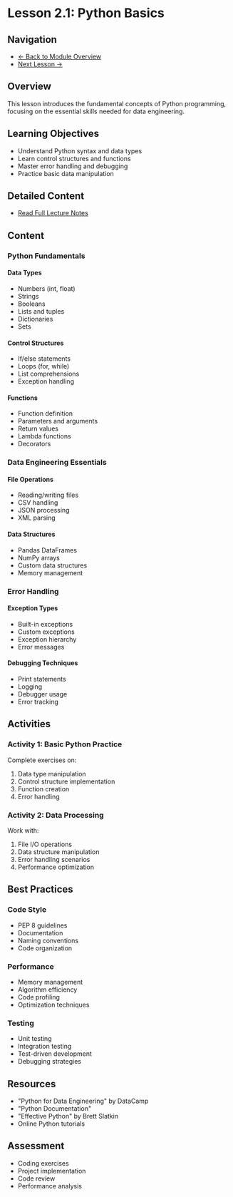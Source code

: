 # Lesson 2.1: Python Basics

## Navigation
- [← Back to Module Overview](../README.md)
- [Next Lesson →](./2.2-advanced-python.md)

## Overview
This lesson introduces the fundamental concepts of Python programming, focusing on the essential skills needed for data engineering.

## Learning Objectives
- Understand Python syntax and data types
- Learn control structures and functions
- Master error handling and debugging
- Practice basic data manipulation

## Detailed Content
- [Read Full Lecture Notes](./lectures/lesson-2-1.md)

## Content

### Python Fundamentals

#### Data Types
- Numbers (int, float)
- Strings
- Booleans
- Lists and tuples
- Dictionaries
- Sets

#### Control Structures
- If/else statements
- Loops (for, while)
- List comprehensions
- Exception handling

#### Functions
- Function definition
- Parameters and arguments
- Return values
- Lambda functions
- Decorators

### Data Engineering Essentials

#### File Operations
- Reading/writing files
- CSV handling
- JSON processing
- XML parsing

#### Data Structures
- Pandas DataFrames
- NumPy arrays
- Custom data structures
- Memory management

### Error Handling

#### Exception Types
- Built-in exceptions
- Custom exceptions
- Exception hierarchy
- Error messages

#### Debugging Techniques
- Print statements
- Logging
- Debugger usage
- Error tracking

## Activities

### Activity 1: Basic Python Practice
Complete exercises on:
1. Data type manipulation
2. Control structure implementation
3. Function creation
4. Error handling

### Activity 2: Data Processing
Work with:
1. File I/O operations
2. Data structure manipulation
3. Error handling scenarios
4. Performance optimization

## Best Practices

### Code Style
- PEP 8 guidelines
- Documentation
- Naming conventions
- Code organization

### Performance
- Memory management
- Algorithm efficiency
- Code profiling
- Optimization techniques

### Testing
- Unit testing
- Integration testing
- Test-driven development
- Debugging strategies

## Resources
- "Python for Data Engineering" by DataCamp
- "Python Documentation"
- "Effective Python" by Brett Slatkin
- Online Python tutorials

## Assessment
- Coding exercises
- Project implementation
- Code review
- Performance analysis 